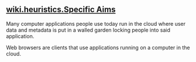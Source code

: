 ## [wiki.heuristics.Specific Aims](.md)

Many computer applications people use today run in the cloud where user data and metadata is put in a walled garden locking people into said application. 

Web browsers are clients that use applications running on a computer in the cloud.
